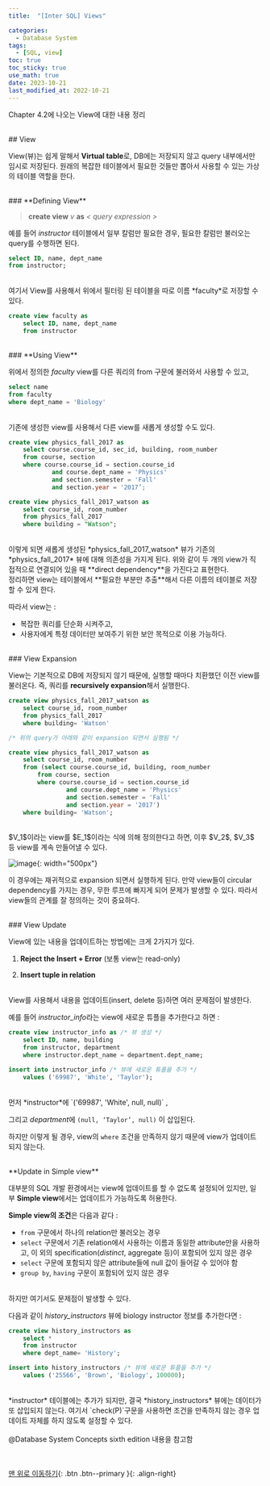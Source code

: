 ```yaml
---
title:  "[Inter SQL] Views" 

categories:
  - Database System
tags:
  - [SQL, view]
toc: true
toc_sticky: true
use_math: true
date: 2023-10-21
last_modified_at: 2022-10-21
---
```




Chapter 4.2에 나오는 View에 대한 내용 정리

<br/>  
## View

View(뷰)는 쉽게 말해서 **Virtual table**로, DB에는 저장되지 않고 query 내부에서만 임시로 저장된다. 
원래의 복잡한 테이블에서 필요한 것들만 뽑아서 사용할 수 있는 가상의 테이블 역할을 한다. 


<br/>  
### **Defining View**

> **create view**  *v*  **as**  *< query expression >*
> 

예를 들어 *instructor* 테이블에서 일부 칼럼만 필요한 경우, 필요한 칼럼만 불러오는 query를 수행하면 된다.

```sql
select ID, name, dept_name
from instructor;
```
<br/> 
여기서 View를 사용해서 위에서 필터링 된 테이블을 따로 이름 *faculty*로 저장할 수 있다.  

```sql
create view faculty as
	select ID, name, dept_name 
	from instructor
```


<br/>  
### **Using View**

위에서 정의한 *faculty* view를 다른 쿼리의 from 구문에 불러와서 사용할 수 있고,

```sql
select name
from faculty
where dept_name = 'Biology'
```
<br/> 
기존에 생성한 view를 사용해서 다른 view를 새롭게 생성할 수도 있다.

```sql
create view physics_fall_2017 as
    select course.course_id, sec_id, building, room_number 
	from course, section
	where course.course_id = section.course_id
            and course.dept_name = 'Physics' 
            and section.semester = 'Fall'
            and section.year = '2017’;
```
```sql
create view physics_fall_2017_watson as
    select course_id, room_number
    from physics_fall_2017
	where building = "Watson";
```
<br/> 
이렇게 되면 새롭게 생성된  *physics_fall_2017_watson* 뷰가 기존의 *physics_fall_2017* 뷰에 대해 의존성을 가지게 된다. 위와 같이 두 개의 view가 직접적으로 연결되어 있을 때 **direct dependency**을 가진다고 표현한다. 
<br/>  
정리하면 view는 테이블에서 **필요한 부분만 추출**해서 다른 이름의 테이블로 저장할 수 있게 한다. 

따라서 view는 :

- 복잡한 쿼리를 단순화 시켜주고,
- 사용자에게 특정 데이터만 보여주기 위한 보안 목적으로 이용 가능하다.


<br/>  
### View Expansion

View는 기본적으로 DB에 저장되지 않기 때문에, 실행할 때마다 치환했던 이전 view를 불러온다. 즉, 쿼리를 **recursively expansion**해서 실행한다. 

```sql
create view physics_fall_2017_watson as 
	select course_id, room_number
	from physics_fall_2017
	where building= 'Watson'

/* 위의 query가 아래와 같이 expansion 되면서 실행됨 */

create view physics_fall_2017_watson as
	select course_id, room_number
	from (select course.course_id, building, room_number
		from course, section
		where course.course_id = section.course_id
				and course.dept_name = 'Physics' 
				and section.semester = 'Fall'
				and section.year = '2017')
	where building= 'Watson';
```
<br/> 
$V_1$이라는 view를 $E_1$이라는 식에 의해 정의한다고 하면, 이후 $V_2$, $V_3$ 등 view를 계속 만들어낼 수 있다. 

![image](https://github.com/binnie723/binnie723.github.io/assets/86834982/d4d2f183-71e5-4e91-b81f-aaf5e9b0103f){: width="500px"} 

이 경우에는 재귀적으로 expansion 되면서 실행하게 된다. 만약 view들이 circular dependency를 가지는 경우, 무한 루프에 빠지게 되어 문제가 발생할 수 있다. 따라서 view들의 관계를 잘 정의하는 것이 중요하다. 


<br/>  
### View Update

View에 있는 내용을 업데이트하는 방법에는 크게 2가지가 있다.  
 
1. **Reject the Insert + Error** (보통 view는 read-only)   
    
2. **Insert tuple in relation** 

<br/>  
View를 사용해서 내용을 업데이트(insert, delete 등)하면 여러 문제점이 발생한다.   

예를 들어 *instructor_info*라는 view에 새로운 튜플을 추가한다고 하면 :

```sql
create view instructor_info as /* 뷰 생성 */
	select ID, name, building
	from instructor, department
	where instructor.dept_name = department.dept_name;

insert into instructor_info /* 뷰에 새로운 튜플을 추가 */
	values ('69987', 'White', 'Taylor');
```
<br/> 
먼저 *instructor*에 `('69987', 'White', null, null)` , 

그리고 *department*에  `(null, ‘Taylor’, null)` 이 삽입된다. 

하지만 이렇게 될 경우, view의 `where` 조건을 만족하지 않기 때문에 view가 업데이트 되지 않는다. 


<br/>  
**Update in Simple view**

대부분의 SQL 개발 환경에서는 view에 업데이트를 할 수 없도록 설정되어 있지만, 일부 **Simple view**에서는 업데이트가 가능하도록 허용한다. 
  
**Simple view의 조건**은 다음과 같다 : 

- `from` 구문에서 하나의 relation만 불러오는 경우
- `select` 구문에서 기존 relation에서 사용하는 이름과 동일한 attribute만을 사용하고, 이 외의 specification(*distinct*, aggregate 등)이 포함되어 있지 않은 경우
- `select` 구문에 포함되지 않은 attribute들에 null 값이 들어갈 수 있어야 함
- `group by`, `having` 구문이 포함되어 있지  않은 경우

<br/> 
하지만 여기서도 문제점이 발생할 수 있다. 

다음과 같이 *history_instructors* 뷰에 biology instructor 정보를 추가한다면 :

```sql
create view history_instructors as 
	select *
	from instructor
	where dept_name= 'History';

insert into history_instructors /* 뷰에 새로운 튜플을 추가 */
	values ('25566', 'Brown', 'Biology', 100000);
```
<br/> 
*instructor* 테이블에는 추가가 되지만, 결국 *history_instructors* 뷰에는 데이터가 또 삽입되지 않는다. 여기서 `check(P)`구문을 사용하면 조건을 만족하지 않는 경우 업데이트 자체를 하지 않도록 설정할 수 있다. 

    
<br/>  
<br/>  
@Database System Concepts sixth edition 내용을 참고함
  
  
    
<br/><br/>
[맨 위로 이동하기](#){: .btn .btn--primary }{: .align-right}

